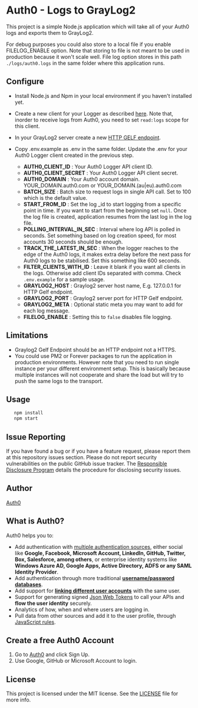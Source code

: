 # Auth0 - Logs to GrayLog2

This project is a simple Node.js application which will take all of your Auth0 logs and exports them to GrayLog2. 

For debug purposes you could also store to a local file if you enable FILELOG_ENABLE option.
Note that storing to file is not meant to be used in production because it won't scale well.
File log option stores in this path `./logs/auth0.logs` in the same folder where this application runs.

## Configure
* Install Node.js and Npm in your local environment if you haven't installed yet.

* Create a new client for your Logger as described [here](https://auth0.com/docs/api/management/v2/tokens#1-create-and-authorize-a-client).
Note that, inorder to receive logs from Auth0, you need to set `read:logs` scope for this client.

* In your GrayLog2 server create a new [HTTP GELF endpoint](http://docs.graylog.org/en/2.2/pages/sending_data.html#gelf-via-http). 

* Copy .env.example as .env in the same folder. Update the .env for your Auth0 Logger client created in the previous step.

    * <b>AUTH0_CLIENT_ID</b> : Your Auth0 Logger API client ID.
    * <b>AUTH0_CLIENT_SECRET</b> : Your Auth0 Logger API client secret.
    * <b>AUTH0_DOMAIN</b> : Your Auth0 account domain. YOUR_DOMAIN.auth0.com or YOUR_DOMAIN.(au|eu).auth0.com 
    * <b>BATCH_SIZE</b> : Batch size to request logs in single API call. Set to 100 which is the default value.
    * <b>START_FROM_ID</b> : Set the log _id to start logging from a specific point in time. If you want to start from the beginning set `null`. Once the log file is created, application resumes from the last log in the log file.
    * <b>POLLING_INTERVAL_IN_SEC</b> : Interval where log API is polled in seconds. Set something based on log creation speed, for most accounts 30 seconds should be enough.
    * <b>TRACK_THE_LATEST_IN_SEC</b> : When the logger reaches to the edge of the Auth0 logs, it makes extra delay before the next pass for Auth0 logs to be stabilised. Set this something like 600 seconds.
    * <b>FILTER_CLIENTS_WITH_ID</b> : Leave it blank if you want all clients in the logs. Otherwise add client IDs separated with comma. Check `.env.example` for a sample usage.
    * <b>GRAYLOG2_HOST</b> : Graylog2 server host name, E.g. 127.0.0.1 for HTTP Gelf endpoint.
    * <b>GRAYLOG2_PORT</b> : Graylog2 server port for HTTP Gelf endpoint.
    * <b>GRAYLOG2_META</b> : Optional static meta you may want to add for each log message.
    * <b>FILELOG_ENABLE</b> : Setting this to `false` disables file logging.

## Limitations
* Graylog2 Gelf Endpoint should be an HTTP endpoint not a HTTPS.
* You could use PM2 or Forever packages to run the application in production environments. However note that you need to run single instance per your different environment setup. This is basically because multiple instances will not cooperate and share the load but will try to push the same logs to the transport.

## Usage
```bash
   npm install
   npm start
```

## Issue Reporting

If you have found a bug or if you have a feature request, please report them at this repository issues section. Please do not report security vulnerabilities on the public GitHub issue tracker. The [Responsible Disclosure Program](https://auth0.com/whitehat) details the procedure for disclosing security issues.

## Author

[Auth0](auth0.com)

## What is Auth0?

Auth0 helps you to:

* Add authentication with [multiple authentication sources](https://docs.auth0.com/identityproviders), either social like **Google, Facebook, Microsoft Account, LinkedIn, GitHub, Twitter, Box, Salesforce, among others**, or enterprise identity systems like **Windows Azure AD, Google Apps, Active Directory, ADFS or any SAML Identity Provider**.
* Add authentication through more traditional **[username/password databases](https://docs.auth0.com/mysql-connection-tutorial)**.
* Add support for **[linking different user accounts](https://docs.auth0.com/link-accounts)** with the same user.
* Support for generating signed [Json Web Tokens](https://docs.auth0.com/jwt) to call your APIs and **flow the user identity** securely.
* Analytics of how, when and where users are logging in.
* Pull data from other sources and add it to the user profile, through [JavaScript rules](https://docs.auth0.com/rules).

## Create a free Auth0 Account

1. Go to [Auth0](https://auth0.com) and click Sign Up.
2. Use Google, GitHub or Microsoft Account to login.

## License

This project is licensed under the MIT license. See the [LICENSE](LICENSE) file for more info.

